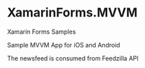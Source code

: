 # XamarinForms.MVVM
Xamarin Forms Samples

Sample MVVM App for iOS and Android


The newsfeed is consumed from Feedzilla API
